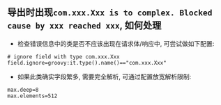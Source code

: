 ## 导出时出现`com.xxx.Xxx is to complex. Blocked cause by xxx reached xxx`, 如何处理

   - 检查错误信息中的类是否不应该出现在请求体/响应中, 可尝试做如下配置:
   ```
   # ignore field with type com.xxx.Xxx
   field.ignore=groovy:it.type().name()=="com.xxx.Xxx"
   ```
   
   - 如果此类确实字段繁多, 需要完全解析, 可通过配置放宽解析限制:
   ```
   max.deep=8
   max.elements=512
   ```

